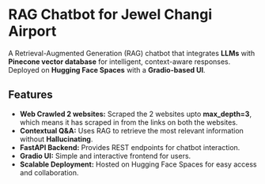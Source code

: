 # RAG Chatbot for Jewel Changi Airport

A Retrieval-Augmented Generation (RAG) chatbot that integrates **LLMs** with **Pinecone vector database** for intelligent, context-aware responses. Deployed on **Hugging Face Spaces** with a **Gradio-based UI**.

## Features
- **Web Crawled 2 websites:** Scraped the 2 websites upto **max_depth=3**, which means it has scraped in from the <href> links on both the websites. 
- **Contextual Q&A:** Uses RAG to retrieve the most relevant information without **Hallucinating**.
- **FastAPI Backend:** Provides REST endpoints for chatbot interaction.
- **Gradio UI:** Simple and interactive frontend for users.
- **Scalable Deployment:** Hosted on Hugging Face Spaces for easy access and collaboration.
